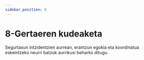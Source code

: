 ```yaml
---
sidebar_position: 8
---
```


# 8-Gertaeren kudeaketa

Segurtasun intzidentzien aurrean, erantzun egokia eta koordinatua eskeintzeko neurri batzuk aurrikusi beharko ditugu.
